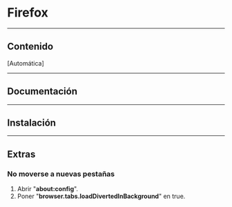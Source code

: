 # Firefox

---

## Contenido

[Automática]

---

## Documentación

---

## Instalación

---

## Extras

### No moverse a nuevas pestañas

1. Abrir "**about:config**".
2. Poner "**browser.tabs.loadDivertedInBackground**" en true.
